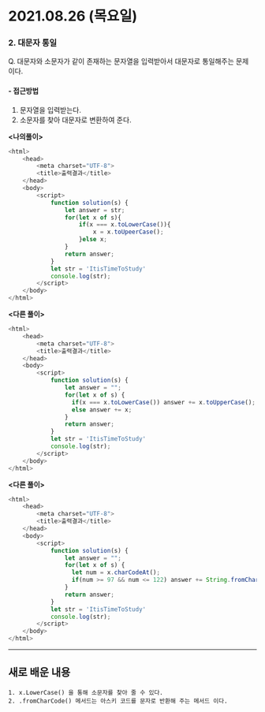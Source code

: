 # 2021.08.26 (목요일)
### **2. 대문자 통일**

Q. 대문자와 소문자가 같이 존재하는 문자열을 입력받아서 대문자로 통일해주는 문제 이다.

#### -  접근방법

1. 문자열을 입력받는다.
2. 소문자를 찾아 대문자로 변환하여 준다. 

**<나의풀이>**
```javascript
<html>
    <head> 
        <meta charset="UTF-8">
        <title>출력결과</title>
    </head>
    <body>
        <script>
            function solution(s) {
                let answer = str;
                for(let x of s){
                    if(x === x.toLowerCase()){
                        x = x.toUpeerCase();
                    }else x;
                }
                return answer;
            }
            let str = 'ItisTimeToStudy'
            console.log(str);  
        </script>
    </body>
</html>
```
**<다른 풀이>**
```javascript
<html>
    <head>
        <meta charset="UTF-8">
        <title>출력결과</title>
    </head>
    <body>
        <script>
            function solution(s) {
                let answer = ""; 
                for(let x of s) {
                  if(x === x.toLowerCase()) answer += x.toUpperCase();
                  else answer += x;
                }
                return answer;
            }    
            let str = 'ItisTimeToStudy'
            console.log(str); 
        </script>
    </body>
</html>
```
**<다른 풀이>**
```javascript
<html>
    <head>
        <meta charset="UTF-8">
        <title>출력결과</title>
    </head>
    <body>
        <script>
            function solution(s) {
                let answer = ""; 
                for(let x of s) {
                  let num = x.charCodeAt();
                  if(num >= 97 && num <= 122) answer += String.fromCharCode(num-32);
                }
                return answer;
            }    
            let str = 'ItisTimeToStudy'
            console.log(str);
        </script>
    </body>
</html>
```
---
##  **새로 배운 내용**
    1. x.LowerCase() 을 통해 소문자를 찾아 줄 수 있다.
    2. .fromCharCode() 메서드는 아스키 코드를 문자로 반환해 주는 메서드 이다. 